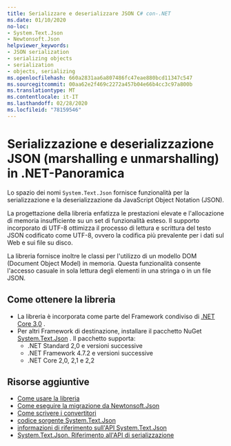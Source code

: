 ```yaml
---
title: Serializzare e deserializzare JSON C# con-.NET
ms.date: 01/10/2020
no-loc:
- System.Text.Json
- Newtonsoft.Json
helpviewer_keywords:
- JSON serialization
- serializing objects
- serialization
- objects, serializing
ms.openlocfilehash: 660a2831aa6a807486fc47eae880bcd11347c547
ms.sourcegitcommit: 00aa62e2f469c2272a457b04e66b4cc3c97a800b
ms.translationtype: MT
ms.contentlocale: it-IT
ms.lasthandoff: 02/28/2020
ms.locfileid: "78159546"
---
```

# <a name="json-serialization-and-deserialization-marshalling-and-unmarshalling-in-net---overview"></a>Serializzazione e deserializzazione JSON (marshalling e unmarshalling) in .NET-Panoramica

Lo spazio dei nomi `System.Text.Json` fornisce funzionalità per la serializzazione e la deserializzazione da JavaScript Object Notation (JSON).

La progettazione della libreria enfatizza le prestazioni elevate e l'allocazione di memoria insufficiente su un set di funzionalità esteso. Il supporto incorporato di UTF-8 ottimizza il processo di lettura e scrittura del testo JSON codificato come UTF-8, ovvero la codifica più prevalente per i dati sul Web e sui file su disco.

La libreria fornisce inoltre le classi per l'utilizzo di un modello DOM (Document Object Model) in memoria. Questa funzionalità consente l'accesso casuale in sola lettura degli elementi in una stringa o in un file JSON.

## <a name="how-to-get-the-library"></a>Come ottenere la libreria

* La libreria è incorporata come parte del Framework condiviso di [.NET Core 3,0](https://aka.ms/netcore3download) .
* Per altri Framework di destinazione, installare il pacchetto NuGet [System.Text.Json](https://www.nuget.org/packages/System.Text.Json) . Il pacchetto supporta:
  * .NET Standard 2,0 e versioni successive
  * .NET Framework 4.7.2 e versioni successive
  * .NET Core 2,0, 2,1 e 2,2

## <a name="additional-resources"></a>Risorse aggiuntive

* [Come usare la libreria](system-text-json-how-to.md)
* [Come eseguire la migrazione da Newtonsoft.Json](system-text-json-migrate-from-newtonsoft-how-to.md)
* [Come scrivere i convertitori](system-text-json-converters-how-to.md)
* [codice sorgente System.Text.Json](https://github.com/dotnet/runtime/tree/81bf79fd9aa75305e55abe2f7e9ef3f60624a3a1/src/libraries/System.Text.Json)
* [informazioni di riferimento sull'API System.Text.Json](xref:System.Text.Json)
* [System.Text.Json. Riferimento all'API di serializzazione](xref:System.Text.Json.Serialization)
<!-- * [Roadmap](https://github.com/dotnet/runtime/blob/81bf79fd9aa75305e55abe2f7e9ef3f60624a3a1/src/libraries/System.Text.Json/roadmap/README.md)-->
